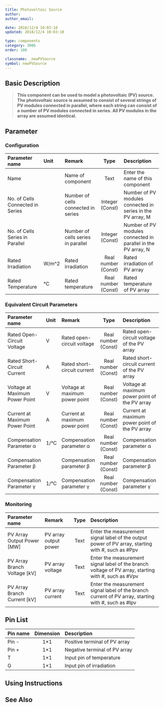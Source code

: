 ```yaml
---
title: Photovoltaic Source
author: 
author_email:

date: 2018/12/4 10:03:10
updated: 2018/12/4 10:03:10

type: components
category: 3006
order: 100

classname: _newPVSource
symbol: newPVSource
---
```

## Basic Description


> **This component can be used to model a photovoltaic (PV) source. The photovoltaic source is assumed to consist of several strings of PV modules connected in parallel, where each string can consist of a number of PV modules connected in series. All PV modules in the array are assumed identical.**

## Parameter
### Configuration
| Parameter name | Unit | Remark | Type | Description |
| :--- | :--- | :--- | :--: | :--- |
| Name |  | Name of component | Text | Enter the name of this component |
| No. of Cells Connected in Series |  | Number of cells connected in series | Integer (Const) | Number of PV modules connected in series in the PV array, M |
| No. of Cells Series in Parallel |  | Number of cells series in parallel | Integer (Const) | Number of PV modules connected in parallel in the PV array, N |
| Rated Irradiation | W/m^2 | Rated irradiation | Real number (Const) | Rated irradiation of PV array |
| Rated Temperature | °C | Rated temperature | Real number (Const) | Rated temperature of PV array |

### Equivalent Circuit Parameters
| Parameter name | Unit | Remark | Type | Description |
| :--- | :--- | :--- | :--: | :--- |
| Rated Open-Circuit Voltage | V | Rated open-circuit voltage | Real number (Const) | Rated open-circuit voltage of the PV array |
| Rated Short-Circuit Current | A | Rated short-circuit current | Real number (Const) | Rated short-circuit current of the PV array |
| Voltage at Maximum Power Point | V | Voltage at maximum power point | Real number (Const) | Voltage at maximum power point of the PV array  |
| Current at Maximum Power Point | A | Current at maximum power point | Real number (Const) | Current at maximum power point of the PV array |
| Compensation Parameter α | 1/℃ | Compensation parameter α | Real number (Const) |  Compensation parameter α |
| Compensation Parameter β |  | Compensation parameter β | Real number (Const) | Compensation parameter β |
| Compensation Parameter γ | 1/℃ | Compensation parameter γ | Real number (Const) |  Compensation parameter γ |

### Monitoring
| Parameter name | Remark | Type | Description |
| :--- | :--- | :--: | :--- |
| PV Array Output Power \[MW\] | PV array output power | Text | Enter the measurement signal label of the output power of PV array, starting with #, such as #Ppv |
| PV Array Branch Voltage \[kV\] | PV array voltage | Text | Enter the measurement signal label of the branch voltage of PV array, starting with #, such as #Vpv |
| PV Array Branch Current \[kV\] | PV array current | Text | Enter the measurement signal label of the branch current of PV array, starting with #, such as #Ipv |


## Pin List

| Pin name | Dimension | Description |
| :--- | :--:  | :--- |
| Pin - | 1×1 | Positive terminal of PV array |
| Pin + | 1×1 | Negative terminal of PV array |
| T | 1×1 | Input pin of temperature |
| G | 1×1 | Input pin of irradiation |

## Using Instructions



## See Also


